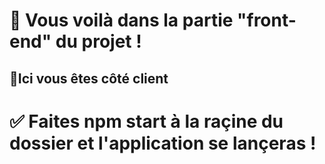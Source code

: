 # 📲 Vous voilà dans la partie "front-end" du projet !

## 📍Ici vous êtes côté client

# ✅ Faites npm start à la raçine du dossier et l'application se lançeras !
